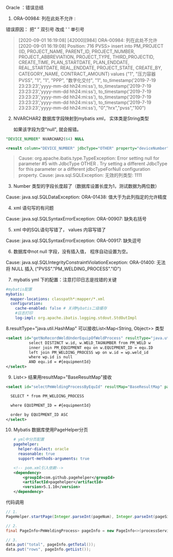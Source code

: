 Oracle ：错误总结

1. ORA-00984: 列在此处不允许 :

错误原因： 把“ ”  双引号 改成  ' ' 单引号

> [2020-09-01 16:19:08] [42000][984] ORA-00984: 列在此处不允许
> [2020-09-01 16:19:08] Position: 716
> PVSS> insert into PM_PROJECT (ID, PROJECT_NAME, PARENT_ID, PROJECT_NUMBER, PROJECT_ABBREVIATION, PROJECT_TYPE,
>               THIRD_PROJECTID, CREATE_TIME, PLAN_STARTDATE, PLAN_ENDDATE, REAL_STARTDATE, REAL_ENDDATE, PROJECT_STATE,
>               CREATE_BY, CATEGORY_NAME, CONTRACT_AMOUNT)
>         values ("1", "压力容器PVSS", "1", "1", "PPP", "数字化交付", "1",
>                    to_timestamp('2019-7-19 23:23:23','yyyy-mm-dd hh24:mi:ss'),
>                     to_timestamp('2019-7-19 23:23:23','yyyy-mm-dd hh24:mi:ss'),
>                     to_timestamp('2019-7-19 23:23:23','yyyy-mm-dd hh24:mi:ss'),
>                     to_timestamp('2019-7-19 23:23:23','yyyy-mm-dd hh24:mi:ss'),
>                     to_timestamp('2019-7-19 23:23:23','yyyy-mm-dd hh24:mi:ss'),
>                    "0","hrx","pvss","100")



2. NVARCHAR2 数据库字段映射到mybatis xml， 实体类是String类型

   如果该字段为空“null", 就会报错。

```sql
"DEVICE_NUMBER" NVARCHAR2(64) NULL 
```

```xml
<result column="DEVICE_NUMBER" jdbcType="OTHER" property="deviceNumber" />
```



>Cause: org.apache.ibatis.type.TypeException: Error setting null for parameter #5 with JdbcType OTHER . Try setting a different JdbcType for this parameter or a different jdbcTypeForNull configuration property. Cause: java.sql.SQLException: 无效的列类型: 1111





3. Number 类型的字段长度超了（数据库设置长度为1，测试数据为两位数）

 Cause: java.sql.SQLDataException: ORA-01438: 值大于为此列指定的允许精度



4. xml 语句写的有问题

 Cause: java.sql.SQLSyntaxErrorException: ORA-00907: 缺失右括号



5. xml 中的SQL语句写错了， values 内容写错了

 Cause: java.sql.SQLSyntaxErrorException: ORA-00917: 缺失逗号



6.  数据库中not null 字段，没有插入值， 程序自动设置为空。

   Cause: java.sql.SQLIntegrityConstraintViolationException: ORA-01400: 无法将 NULL 插入 ("PVSS"."PM_WELDING_PROCESS"."ID")



7.  mybatis yml 下的配置：注意打印日志是找错的关键

```yml
#mybatis配置
mybatis:
  mapper-locations: classpath*:mapper/*.xml
  configuration:
    cache-enabled: false # 关闭Mybatis二级缓存
    #日志打印
    log-impl: org.apache.ibatis.logging.stdout.StdOutImpl
```



8.resultType="java.util.HashMap"  可以接收List<Map<String, Object>> 类型 

```xml
<select id="getNoRecordWeldUnderEquipOfWeldProcess" resultType="java.util.HashMap" parameterType="java.lang.String">
          select DISTINCT w.id, w.WELD_TAGNUMBER from PM_WELD w
          inner join PM_EQUIPMENT equ on w.EQUIPMENT_ID = equ.ID
          left join PM_WELDING_PROCESS wp on w.id = wp.weld_id
          where wp.id is null
          AND equ.id = #{equipmentId}
</select>
```



9.  List<>  结果用resultMap="BaseResultMap"接收

   ```XML
   <select id="selectPmWeldingProcessByEquId" resultMap="BaseResultMap" parameterType="java.lang.String">
   
     SELECT * from PM_WELDING_PROCESS
   
     where EQUIPMENT_ID = #{equipmentId}
   
     order by EQUIPMENT_ID ASC
   </select>
   ```

10. Mybatis 数据库使用PageHelper分页

    ```yml
    # yml中分页配置
    pagehelper:
      helper-dialect: oracle
      reasonable: true
      support-methods-arguments: true
    ```

    ```xml
    <!-- pom.xml引入依赖-->
    <dependency>
        <groupId>com.github.pagehelper</groupId>
        <artifactId>pagehelper</artifactId>
        <version>5.1.10</version>
    </dependency>
    ```

代码调用

```java
// 1. 
PageHelper.startPage(Integer.parseInt(pageNum), Integer.parseInt(pageSize));

// 2.
final PageInfo<PmWeldingProcess> pageInfo = new PageInfo<>(processServiceList);

// 3. 
data.put("total", pageInfo.getTotal());
data.put("rows", pageInfo.getList());
```
